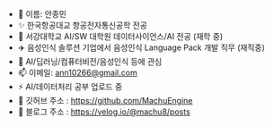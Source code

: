 - 👋 이름: 안종민
- ✨ 한국항공대교 항공전자통신공학 전공
- 🎠 서강대학교 AI/SW 대학원 데이터사이언스/AI 전공 (재학 중)
- ✈️ 음성인식 솔루션 기업에서 음성인식 Language Pack 개발 직무 (재직중)
- 👀 AI/딥러닝/컴퓨터비전/음성인식 등에 관심
- 📫 이메일: ann10266@gmail.com
- ⚡ AI/데이터처리 공부 업로드 중
- 👼 깃허브 주소 : https://github.com/MachuEngine
- 🚀 블로그 주소 : https://velog.io/@machu8/posts

<!---
MachuEngine/MachuEngine is a ✨ special ✨ repository because its `README.md` (this file) appears on your GitHub profile.
You can click the Preview link to take a look at your changes.
--->
